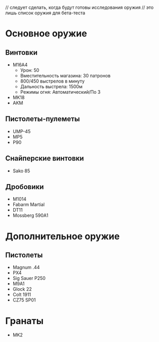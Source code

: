// следует сделать, когда будут готовы исследования оружия
// это лишь список оружия для бета-теста

# Основное оружие #
## Винтовки ##
* M16A4
  * Урон: 50
  * Вместительность магазина: 30 патронов
  * 800/450 выстрелов в минуту
  * Дальность выстрела: 1500м
  * Режимы огня: Автоматический/По 3
* MK18
* AKM

## Пистолеты-пулеметы ##
* UMP-45 
* MP5
* P90 

## Снайперские винтовки ##
* Sako 85 

## Дробовики ##
* M1014 
* Fabarm Martial 
* DT11 
* Mossberg 590A1 

 

# Дополнительное оружие #
## Пистолеты ##
* Magnum .44
* PX4 
* Sig Sauer P250 
* M9A1
* Glock 22
* Colt 1911
* CZ75 SP01

# Гранаты #
* MK2
